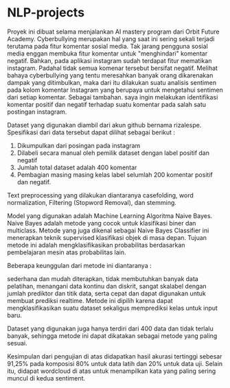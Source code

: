 # NLP-projects

Proyek ini dibuat selama menjalankan AI mastery program dari Orbit Future Academy. 
Cyberbullying merupakan hal yang saat ini sering sekali terjadi terutama pada fitur komentar sosial media. Tak jarang pengguna sosial media enggan membuka fitur komentar untuk "menghindari" komentar negatif. Bahkan, pada aplikasi instagram sudah terdapat fitur mematikan instagram. Padahal tidak semua komenar tersebut bersifat negatif. Melihat bahaya cyberbullying yang tentu meresahkan banyak orang dikarenakan dampak yang ditimbulkan, maka dari itu dilakukan suatu analisis sentimen pada kolom komentar Instagram yang berupaya untuk mengetahui sentimen dari setiap komentar. Sebagai tambahan. saya ingin melakukan identifikasi komentar positif dan negatif terhadap suatu komentar pada salah satu postingan instagram.

Dataset yang digunakan diambil dari akun github bernama rizalespe. Spesifikasi dari data tersebut dapat dilihat sebagai berikut :

1. Dikumpulkan dari posingan pada instagram
2. Dilabeli secara manual oleh pemilik dataset dengan label positif dan negatif
3. Jumlah total dataset adalah 400 komentar
4. Pembagian masing masing kelas label selumlah 200 komentar positif dan negatif.

Text preprocessing yang dilakukan diantaranya casefolding, word normalization, Filtering (Stopword Removal), dan stemming.

Model yang digunakan adalah Machine Learning Algoritma Naive Bayes. Naive Bayes adalah metode yang cocok untuk klasifikasi biner dan multiclass. Metode yang juga dikenal sebagai Naive Bayes Classifier ini menerapkan teknik supervised klasifikasi objek di masa depan. Tujuan metode ini adalah mengklasifikasikan probabilitas berdasarkan pembelajaran mesin atas probabilitas lain.

Beberapa keunggulan dari metode ini diantaranya :

sederhana dan mudah diterapkan,
tidak membutuhkan banyak data pelatihan,
menangani data kontinu dan diskrit,
sangat skalabel dengan jumlah prediktor dan titik data,
serta cepat dan dapat digunakan untuk membuat prediksi realtime.
Metode ini dipilih karena dapat mengklasifikasikan suatu dataset sekaligus memprediksi kelas untuk input baru.

Dataset yang digunakan juga hanya terdiri dari 400 data dan tidak terlalu banyak, sehingga metode ini dapat dikatakan sebagai metode yang paling sesuai.

Kesimpulan dari pengujian di atas didapatkan hasil akurasi tertinggi sebesar 91,25% pada komposisi 80% untuk data latih dan 20% untuk data uji. Selain itu, didapat wordcloud di atas untuk menampilkan kata yang paling sering muncul di kedua sentiment.
